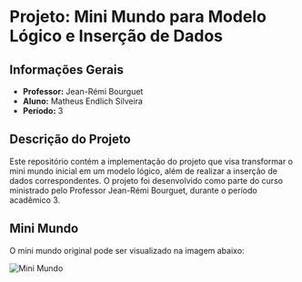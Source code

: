 # Projeto: Mini Mundo para Modelo Lógico e Inserção de Dados

## Informações Gerais

- **Professor:** Jean-Rémi Bourguet
- **Aluno:** Matheus Endlich Silveira
- **Período:** 3

## Descrição do Projeto

Este repositório contém a implementação do projeto que visa transformar o mini mundo inicial em um modelo lógico, além de realizar a inserção de dados correspondentes. O projeto foi desenvolvido como parte do curso ministrado pelo Professor Jean-Rémi Bourguet, durante o período acadêmico 3.

## Mini Mundo

O mini mundo original pode ser visualizado na imagem abaixo:

![Mini Mundo](https://drive.google.com/file/d/1rT9e1J0-dpeGwh01q8lM2HohlYPQfIKy/view?usp=sharing)


